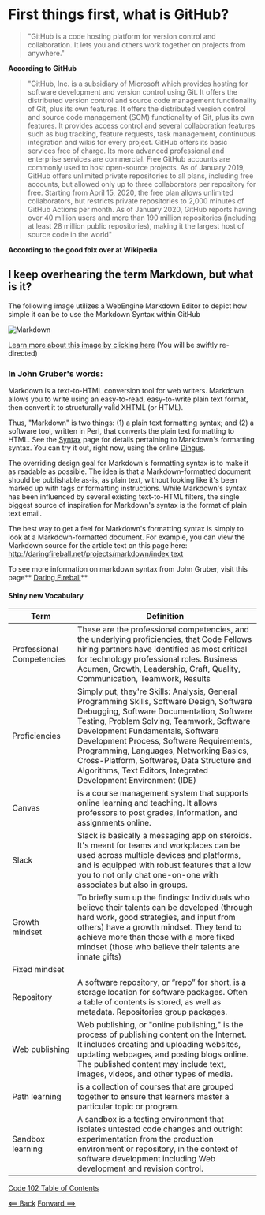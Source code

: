# First things first, what is GitHub? #

>"GitHub is a code hosting platform for version control and collaboration. 
It lets you and others work together on projects from anywhere." 

**According to GitHub**

>"GitHub, Inc. is a subsidiary of Microsoft which provides hosting for software development and version control using Git. It offers the distributed version control and source code management functionality of Git, plus its own features.  It offers the distributed version control and source code management (SCM) functionality of Git, plus its own features. It provides access control and several collaboration features such as bug tracking, feature requests, task management, continuous integration and wikis for every project. GitHub offers its basic services free of charge. Its more advanced professional and enterprise services are commercial. Free GitHub accounts are commonly used to host open-source projects. As of January 2019, GitHub offers unlimited private repositories to all plans, including free accounts, but allowed only up to three collaborators per repository for free. Starting from April 15, 2020, the free plan allows unlimited collaborators, but restricts private repositories to 2,000 minutes of GitHub Actions per month. As of January 2020, GitHub reports having over 40 million users and more than 190 million repositories (including at least 28 million public repositories), making it the largest host of source code in the world"

**According to the good folx over at Wikipedia**

## I keep overhearing the term Markdown, but what is it? ##

The following image utilizes a WebEngine Markdown Editor to depict how simple it can be to use the Markdown Syntax within GitHub

![Markdown](https://doc.qt.io/qt-5/images/markdowneditor-example.png)

[Learn more about this image by clicking here](https://doc.qt.io/qt-5/qtwebengine-webenginewidgets-markdowneditor-example.html) (You will be swiftly re-directed)

### In John Gruber's words: ###

Markdown is a text-to-HTML conversion tool for web writers. Markdown
allows you to write using an easy-to-read, easy-to-write plain text
format, then convert it to structurally valid XHTML (or HTML).

Thus, "Markdown" is two things: (1) a plain text formatting syntax;
and (2) a software tool, written in Perl, that converts the plain text
formatting to HTML. See the [Syntax][] page for details pertaining to
Markdown's formatting syntax. You can try it out, right now, using the
online [Dingus][].

  [syntax]: /projects/markdown/syntax
  [dingus]: /projects/markdown/dingus

The overriding design goal for Markdown's formatting syntax is to make
it as readable as possible. The idea is that a Markdown-formatted
document should be publishable as-is, as plain text, without looking
like it's been marked up with tags or formatting instructions. While
Markdown's syntax has been influenced by several existing text-to-HTML
filters, the single biggest source of inspiration for Markdown's
syntax is the format of plain text email.

The best way to get a feel for Markdown's formatting syntax is simply
to look at a Markdown-formatted document. For example, you can view
the Markdown source for the article text on this page here:
<http://daringfireball.net/projects/markdown/index.text>

To see more information on markdown syntax from John Gruber, visit  this page** [Daring Fireball](https://daringfireball.net/projects/markdown/syntax)**

#### Shiny new Vocabulary ####

Term | Definition
------------ | -------------
Professional Competencies | These are the professional competencies, and the underlying proficiencies, that Code Fellows hiring partners have identified as most critical for technology professional roles.  Business Acumen, Growth, Leadership, Craft, Quality, Communication, Teamwork, Results
Proficiencies | Simply put, they're Skills: Analysis, General Programming Skills, Software Design, Software Debugging, Software Documentation, Software Testing, Problem Solving, Teamwork, Software Development Fundamentals, Software Development Process, Software Requirements, Programming, Languages, Networking Basics, Cross-Platform, Softwares, Data Structure and Algorithms, Text Editors, Integrated Development Environment (IDE)
Canvas | is a course management system that supports online learning and teaching. It allows professors to post grades, information, and assignments online.
Slack | Slack is basically a messaging app on steroids. It's meant for teams and workplaces can be used across multiple devices and platforms, and is equipped with robust features that allow you to not only chat one-on-one with associates but also in groups.
Growth mindset | To briefly sum up the findings: Individuals who believe their talents can be developed (through hard work, good strategies, and input from others) have a growth mindset. They tend to achieve more than those with a more fixed mindset (those who believe their talents are innate gifts)
Fixed mindset |
Repository | A software repository, or “repo” for short, is a storage location for software packages. Often a table of contents is stored, as well as metadata. Repositories group packages.
Web publishing | Web publishing, or "online publishing," is the process of publishing content on the Internet. It includes creating and uploading websites, updating webpages, and posting blogs online. The published content may include text, images, videos, and other types of media.
Path learning | is a collection of courses that are grouped together to ensure that learners master a particular topic or program.
Sandbox learning | A sandbox is a testing environment that isolates untested code changes and outright experimentation from the production environment or repository, in the context of software development including Web development and revision control.

[Code 102 Table of Contents](CodeFellows_102.md)

[<== Back](README.md) [Forward ==>](CLI_Terminal_GUI_IDE_VS_Code_Abstraction.md)
